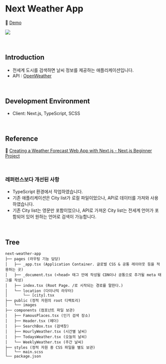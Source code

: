 # Next Weather App

📎 [Demo](https://nemo-next-weather-app.herokuapp.com/)

![](./public/images/next-weather-app-16_9.gif)

<br/>

## Introduction
- 전세계 도시를 검색하면 날씨 정보를 제공하는 애플리케이션입니다.
- API : [OpenWeather](https://openweathermap.org/)

<br/>

## Development Environment
- Client: Next.js, TypeScript, SCSS

<br/>

## Reference
📎 [Creating a Weather Forecast Web App with Next.js - Next.js Beginner Project](https://youtu.be/6UlpfXQWysg)

<br/>

### 레퍼런스보다 개선된 사항
- TypeScript 환경에서 작업하였습니다.
- 기존 애플리케이션은 City list가 로컬 파일이었으나, API로 데이터를 가져와 사용하였습니다.
- 기존 City list는 영문만 포함이었으나, API로 가져온 City list는 전세계 언어가 포함되어 있어 원하는 언어로 검색이 가능합니다.

<br/>

## Tree
```
next-weather-app
├── pages (라우팅 기능 담당)
│   ├── _app.tsx (Application Container. 글로벌 CSS & 공통 레이아웃 등을 적용하는 곳)
│   ├── _document.tsx (<head> 태그 안에 작성될 CDN이나 공통으로 추가될 meta 태그를 작성)
│   ├── index.tsx (Root Page. /로 시작되는 경로를 말한다.)
│   └── location (다이나믹 라우터)
│       └── [city].tsx
├── public (정적 자원의 root 디렉토리)
│   └── images
├── components (컴포넌트 파일 보관)
│   ├── FamousPlaces.tsx (인기 검색 장소)
│   ├── Header.tsx (헤더)
│   ├── SearchBox.tsx (검색창)
│   ├── HourlyWeather.tsx (시간별 날씨)
│   ├── TodaysWeather.tsx (오늘의 날씨)
│   └── WeeklyWeather.tsx (주간 날씨)
├── styles (정적 자원 중 CSS 파일을 별도 보관)
│   └── main.scss
└── package.json
```
